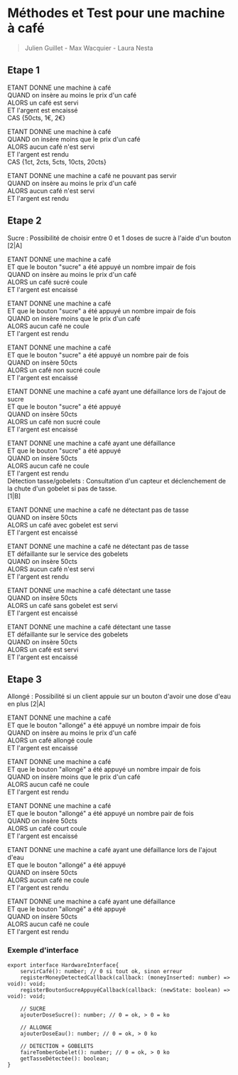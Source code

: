 # Méthodes et Test pour une machine à café
> Julien Guillet - Max Wacquier - Laura Nesta

## Etape 1
ETANT DONNE une machine à café  
QUAND on insère au moins le prix d'un café  
ALORS un café est servi  
ET l'argent est encaissé  
CAS {50cts, 1€, 2€}  
  
ETANT DONNE une machine à café  
QUAND on insère moins que le prix d'un café  
ALORS aucun café n'est servi  
ET l'argent est rendu  
CAS {1ct, 2cts, 5cts, 10cts, 20cts}  
  
ETANT DONNE une machine a café ne pouvant pas servir  
QUAND on insère au moins le prix d'un café  
ALORS aucun café n'est servi  
ET l'argent est rendu  
  
## Etape 2
Sucre : Possibilité de choisir entre 0 et 1 doses de sucre à l'aide d'un bouton
[2|A]

ETANT DONNE une machine a café  
ET que le bouton "sucre" a été appuyé un nombre impair de fois  
QUAND on insère au moins le prix d'un café  
ALORS un café sucré coule  
ET l'argent est encaissé  
  
ETANT DONNE une machine a café  
ET que le bouton "sucre" a été appuyé un nombre impair de fois  
QUAND on insère moins que le prix d'un café  
ALORS aucun café ne coule  
ET l'argent est rendu  
  
ETANT DONNE une machine a café  
ET que le bouton "sucre" a été appuyé un nombre pair de fois  
QUAND on insère 50cts  
ALORS un café non sucré coule  
ET l'argent est encaissé  
  
ETANT DONNE une machine a café ayant une défaillance lors de l'ajout de sucre  
ET que le bouton "sucre" a été appuyé  
QUAND on insère 50cts  
ALORS un café non sucré coule  
ET l'argent est encaissé  
  
ETANT DONNE une machine a café ayant une défaillance  
ET que le bouton "sucre" a été appuyé  
QUAND on insère 50cts  
ALORS aucun café ne coule  
ET l'argent est rendu  
Détection tasse/gobelets : Consultation d'un capteur et déclenchement de la chute d'un gobelet si pas de tasse.  
[1|B]  

ETANT DONNE une machine a café ne détectant pas de tasse  
QUAND on insère 50cts  
ALORS un café avec gobelet est servi  
ET l'argent est encaissé  
  
ETANT DONNE une machine a café ne détectant pas de tasse  
ET défaillante sur le service des gobelets  
QUAND on insère 50cts  
ALORS aucun café n'est servi  
ET l'argent est rendu  
  
ETANT DONNE une machine a café détectant une tasse  
QUAND on insère 50cts  
ALORS un café sans gobelet est servi  
ET l'argent est encaissé  
  
ETANT DONNE une machine a café détectant une tasse  
ET défaillante sur le service des gobelets  
QUAND on insère 50cts  
ALORS un café est servi  
ET l'argent est encaissé  
  
## Etape 3 
Allongé : Possibilité si un client appuie sur un bouton d'avoir une dose d'eau en plus
[2|A]  

ETANT DONNE une machine a café  
ET que le bouton "allongé" a été appuyé un nombre impair de fois  
QUAND on insère au moins le prix d'un café  
ALORS un café allongé coule  
ET l'argent est encaissé  
  
ETANT DONNE une machine a café  
ET que le bouton "allongé" a été appuyé un nombre impair de fois  
QUAND on insère moins que le prix d'un café  
ALORS aucun café ne coule  
ET l'argent est rendu  
  
ETANT DONNE une machine a café  
ET que le bouton "allongé" a été appuyé un nombre pair de fois  
QUAND on insère 50cts  
ALORS un café court coule  
ET l'argent est encaissé  
  
ETANT DONNE une machine a café ayant une défaillance lors de l'ajout d'eau  
ET que le bouton "allongé" a été appuyé  
QUAND on insère 50cts  
ALORS aucun café ne coule  
ET l'argent est rendu  
  
ETANT DONNE une machine a café ayant une défaillance  
ET que le bouton "allongé" a été appuyé  
QUAND on insère 50cts  
ALORS aucun café ne coule  
ET l'argent est rendu  
  
### Exemple d'interface 
```
export interface HardwareInterface{
    servirCafé(): number; // 0 si tout ok, sinon erreur
    registerMoneyDetectedCallback(callback: (moneyInserted: number) => void): void;
    registerBoutonSucreAppuyéCallback(callback: (newState: boolean) => void): void;

    // SUCRE
    ajouterDoseSucre(): number; // 0 = ok, > 0 = ko

    // ALLONGE
    ajouterDoseEau(): number; // 0 = ok, > 0 ko

    // DETECTION + GOBELETS
    faireTomberGobelet(): number; // 0 = ok, > 0 ko
    getTasseDétectée(): boolean;
}
```
